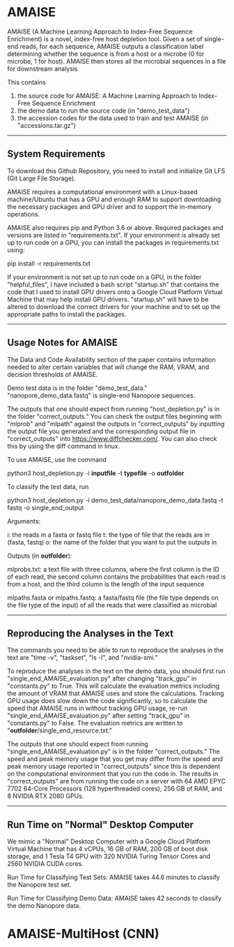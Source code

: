 # AMAISE

AMAISE (A Machine Learning Approach to Index-Free Sequence Enrichment) is a novel, index-free host depletion tool. Given a set of single-end reads, for each sequence, AMAISE outputs a classification label determining whether the sequence is from a host or a microbe (0 for microbe, 1 for host). AMAISE then stores all the microbial sequences in a file for downstream analysis

This contains 
1) the source code for AMAISE: A Machine Learning Approach to Index-Free Sequence Enrichment
2) the demo data to run the source code (in "demo_test_data")
3) the accession codes for the data used to train and test AMAISE (in "accessions.tar.gz")

____________________________________________________________________________________________
## System Requirements

To download this Github Repository, you need to install and initialize Git LFS (Git Large File Storage). 

AMAISE requires a computational environment with a Linux-based machine/Ubuntu that has a GPU and enough RAM to support downloading the necessary packages and GPU driver and to support the in-memory operations.

AMAISE also requires pip and Python 3.6 or above. Required packages and versions are listed in "requirements.txt". If your environment is already set up to run code on a GPU, you can install the packages in requirements.txt using:

pip install -r requirements.txt

If your environment is not set up to run code on a GPU, in the folder "helpful_files", I have included a bash script "startup.sh" that contains the code that I used to install GPU drivers onto a Google Cloud Platform Virtual Machine that may help install GPU drivers. "startup.sh" will have to be altered to download the correct drivers for your machine and to set up the appropriate paths to install the packages.

____________________________________________________________________________________________
## Usage Notes for AMAISE

The Data and Code Availability section of the paper contains information needed to alter certain variables that will change the RAM, VRAM, and decision thresholds of AMAISE.

Demo test data is in the folder "demo_test_data." "nanopore_demo_data.fastq" is single-end Nanopore sequences.

The outputs that one should expect from running "host_depletion.py" is in the folder "correct_outputs." You can check the output files beginning with "mlprob" and "mlpath" against the outputs in "correct_outputs" by inputting the output file you generated and the corresponding output file in "correct_outputs" into https://www.diffchecker.com/. You can also check this by using the diff command in linux.

To use AMAISE, use the command

python3 host_depletion.py -i **inputfile** -t **typefile** -o **outfolder**
    
To classify the test data, run
    
python3 host_depletion.py -i demo_test_data/nanopore_demo_data.fastq -t fastq -o single_end_output

Arguments:

i: the reads in a fasta or fastq file
t: the type of file that the reads are in (fasta, fastq)
o: the name of the folder that you want to put the outputs in

Outputs (in **outfolder**): 

mlprobs.txt: a text file with three columns, where the first column is the ID of each read, the second column contains the probabilities that each read is from a host, and the third column is the length of the input sequence

mlpaths.fasta or mlpaths.fastq: a fasta/fastq file (the file type depends on the file type of the input) of all the reads that were classified as microbial
____________________________________________________________________________________________
## Reproducing the Analyses in the Text

The commands you need to be able to run to reproduce the analyses in the text are "time -v", "taskset", "ls -l", and "nvidia-smi." 

To reproduce the analyses in the text on the demo data, you should first run "single_end_AMAISE_evaluation.py" after changing "track_gpu" in "constants.py" to True. This will calculate the evaluation metrics including the amount of VRAM that AMAISE uses and store the calculations. Tracking GPU usage does slow down the code significantly, so to calculate the speed that AMAISE runs in without tracking GPU usage, re-run "single_end_AMAISE_evaluation.py" after setting "track_gpu" in "constants.py" to False. The evaluation metrics are written to "**outfolder**/single_end_resource.txt."

The outputs that one should expect from running "single_end_AMAISE_evaluation.py" is in the folder "correct_outputs." The speed and peak memory usage that you get may differ from the speed and peak memory usage reported in "correct_outputs" since this is dependent on the computational environment that you run the code in. The results in "correct_outputs" are from running the code on a server with 64 AMD EPYC 7702 64-Core Processors (128 hyperthreaded cores), 256 GB of RAM, and 8 NVIDIA RTX 2080 GPUs.

____________________________________________________________________________________________
## Run Time on "Normal" Desktop Computer
    
We mimic a "Normal" Desktop Computer with a Google Cloud Platform Virtual Machine that has
4 vCPUs, 16 GB of RAM, 200 GB of boot disk storage, and 1 Tesla T4 GPU with 320 NVIDIA Turing Tensor Cores and 2560 NVIDIA CUDA cores. 
   
Run Time for Classifying Test Sets: AMAISE takes 44.6 minutes to classify the Nanopore test set.

Run Time for Classifying Demo Data: AMAISE takes 42 seconds to classify the demo Nanopore data.

# AMAISE-MultiHost (CNN)

